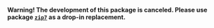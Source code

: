 **Warning! The development of this package is canceled. Please use package [`zip7`](https://github.com/essentialkaos/zip7) as a drop-in replacement.**
